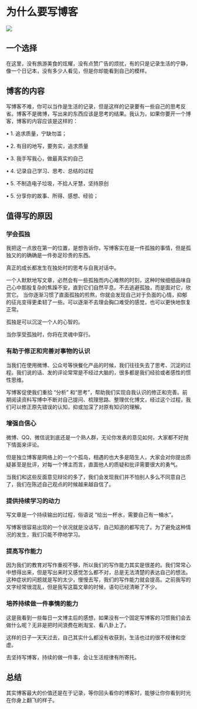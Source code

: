 # 为什么要写博客
![](//wx2.sinaimg.cn/mw690/de8e185cgy1fdgtdb2abqj21hc0u0q6w.jpg)
## 一个选择
在这里，没有旅游美食的炫耀，没有点赞广告的烦扰，有的只是记录生活的宁静，像一个日记本，没有多少人看见，但是你却能看到自己的模样。
<!--more-->

## 博客的内容

写博客不难，你可以当作是生活的记录，但是这样的记录要有一些自己的思考反省。博客不是微博，写出来的东西应该是思考的结果。我认为，如果你要开一个博客，博客的内容应该是这样的：

• 1. 追求质量，宁缺勿滥；

• 2. 有目的地写，要务实，追求质量

• 3. 我手写我心，做最真实的自己

• 4. 记录自己学习、思考、总结的过程

• 5. 不制造电子垃圾，不拾人牙慧，坚持原创

• 5. 分享你的故事、所得、感想、经验；

## 值得写的原因

### 学会孤独

我把这一点放在第一的位置，是想告诉你，写博客实在是一件孤独的事情，但是孤独又的的确确是一件弥足珍贵的东西。


真正的成长都发生在独处时的思考与自我对话中。


一个人默默地写文章，必然会有一些孤独而内心难熬的时刻，这种时候细细品味自己心中那股复杂的焦躁不安，直到它们自然平息。不去逃避孤独，而是面对它，欣赏它。
当你逐渐习惯了直面孤独的煎熬，你就会发现自己对于负面的心情，抑郁的征兆变得更柔韧了一些。可以逐渐不去理会胸口难受的感觉，也可以更快地恢复正常。


孤独是可以沉淀一个人的心智的。


当你享受孤独时，你将在灵魂中穿行。

### 有助于修正和完善对事物的认识

当我们在使用微博、公众号等快餐化产品的时候，我们往往失去了思考、沉淀的过程。我们说的话、发的评论常常是不经过大脑的，很多都是我们经验或者感性的惯性思维。

写博客促使我们重拾 “分析” 和“思考”，帮助我们实现自我认识的修正和完善。前期阅读资料写博中不断对自己提问、梳理思路、整理优化博文，经过这个过程，我们可以修正原先错误的认知，抑或加深了对原有知识的理解。

### 增强自信心

微博、QQ、微信说到底还是一个熟人群，无论你发表的意见如何，大家都不好抛下情面来评论。

但是独立博客是网络上的一个个孤岛，相遇的也大多是陌生人，大家会对你提出质疑甚至是批评，对每一个博主而言，直面他人的质疑和批评需要很大的勇气。

当我们和这些反面意见辩论的多了，我们会发现我们并不怕别人多么不同意自己了，我们在陈述自己观点的时候越来越自信了。

### 提供持续学习的动力

写文章是一个持续输出的过程，俗语说 “给出一杯水，需要自己有一桶水”。

写博客很容易出现的一个状况就是没话写，自己知道的都写完了。为了避免这种情况的发生，我们只能不停地学习。

### 提高写作能力

因为我们的教育对写作重视不够，所以我们的写作能力其实是很差的。我们常常心中想得出来，但是写出来时又感觉怎么都不对，总是无法清楚的表达自己的想法。
这种症状的问题就是写的太少，慢慢去写，我们的写作能力就会提高。之前我写的文字经常很混乱，但是我写这篇文章的时候，语句已经清晰了不少。

### 培养持续做一件事情的能力

这是我看到一些每日一文博主后的感想，如果没有一个固定写博客的习惯我们会去做什么呢？无非是把时间浪费在刷淘宝、看八卦上了。

这样的日子一天天过去，自己其实什么都没有收获到，生活也过的很不规律和空虚。

去坚持写博客，持续的做一件事，会让生活规律有所寄托。

## 总结

其实博客最大的价值还是在于记录，等你回头看你的博客时，能够让你你看到时光在你身上翻飞的样子。